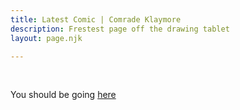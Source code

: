 ```yaml
---
title: Latest Comic | Comrade Klaymore
description: Frestest page off the drawing tablet
layout: page.njk

---
```

<br />

  <p>
    You should be going <a href="../01/03/">here</a>
  </p>
  </body>

  <script>
    window.location.replace("../01/03/");
  </script>

</html>
